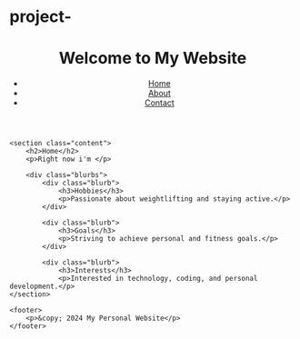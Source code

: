 # project-
<!DOCTYPE html>
<html lang="en">
<head>
    <meta charset="UTF-8">
    <meta name="viewport" content="width=device-width, initial-scale=1.0">
    <link rel="stylesheet" href="styles.css">
    <script src="script.js" defer></script>
    <title>My Personal Website</title>
</head>
<body>
    <header>
        <h1>Welcome to My Website</h1>
        <nav>
            <ul>
                <li><a href="index.html">Home</a></li>
                <li><a href="about.html">About</a></li>
                <li><a href="contact.html">Contact</a></li>
            </ul>
        </nav>
    </header>

    <section class="content">
        <h2>Home</h2>
        <p>Right now i'm </p>
<!-- blurbss about myself -->
        <div class="blurbs">
            <div class="blurb">
                <h3>Hobbies</h3>
                <p>Passionate about weightlifting and staying active.</p>
            </div>

            <div class="blurb">
                <h3>Goals</h3>
                <p>Striving to achieve personal and fitness goals.</p>
            </div>

            <div class="blurb">
                <h3>Interests</h3>
                <p>Interested in technology, coding, and personal development.</p>
    </section>

    <footer>
        <p>&copy; 2024 My Personal Website</p>
    </footer>
</body>
</html>

